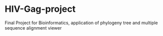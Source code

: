 # HIV-Gag-project
Final Project for Bioinformatics, application of phylogeny tree and multiple sequence alignment viewer

